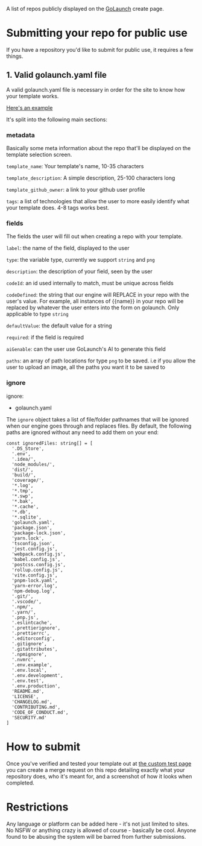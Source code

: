 A list of repos publicly displayed on the [GoLaunch](https://golaunch.dev) create page.

# Submitting your repo for public use
If you have a repository you'd like to submit for public use, it requires a few things.

## 1. Valid golaunch.yaml file
A valid golaunch.yaml file is necessary in order for the site to know how your template works.

[Here's an example](https://github.com/GoLaunch-dev/saas-waitlist-landingpage/blob/main/golaunch.yaml)

It's split into the following main sections:

### metadata
Basically some meta information about the repo that'll be displayed on the template selection screen.

`template_name`: Your template's name, 10-35 characters

`template_description`: A simple description, 25-100 characters long

`template_github_owner`: a link to your github user profile

`tags`: a list of technologies that allow the user to more easily identify what your template does. 4-8 tags works best.


### fields 

The fields the user will fill out when creating a repo with your template.

`label`: the name of the field, displayed to the user

`type`: the variable type, currently we support `string` and `png`

`description`: the description of your field, seen by the user

`codeId`: an id used internally to match, must be unique across fields

`codeDefined`: the string that our engine will REPLACE in your repo with the user's value. For example, all instances of {{name}} in your repo will be replaced by whatever the user enters into the form on golaunch. Only applicable to type `string`

`defaultValue`: the default value for a string

`required`: if the field is required

`aiGenable`: can the user use GoLaunch's AI to generate this field

`paths`: an array of path locations for type `png` to be saved. i.e if you allow the user to upload an image, all the paths you want it to be saved to


### ignore

ignore:
  - golaunch.yaml

The `ignore` object takes a list of file/folder pathnames that will be ignored when our engine goes through and replaces files. By default, the following paths are ignored without any need to add them on your end:

```
const ignoredFiles: string[] = [
  '.DS_Store',
  '.env',
  '.idea/',
  'node_modules/',
  'dist/',
  'build/',
  'coverage/',
  '*.log',
  '*.tmp',
  '*.swp',
  '*.bak',
  '*.cache',
  '*.db',
  '*.sqlite',
  'golaunch.yaml',
  'package.json',
  'package-lock.json',
  'yarn.lock',
  'tsconfig.json',
  'jest.config.js',
  'webpack.config.js',
  'babel.config.js',
  'postcss.config.js',
  'rollup.config.js',
  'vite.config.js',
  'pnpm-lock.yaml',
  'yarn-error.log',
  'npm-debug.log',
  '.git/',
  '.vscode/',
  '.npm/',
  '.yarn/',
  '.pnp.js',
  '.eslintcache',
  '.prettierignore',
  '.prettierrc',
  '.editorconfig',
  '.gitignore',
  '.gitattributes',
  '.npmignore',
  '.nvmrc',
  '.env.example',
  '.env.local',
  '.env.development',
  '.env.test',
  '.env.production',
  'README.md',
  'LICENSE',
  'CHANGELOG.md',
  'CONTRIBUTING.md',
  'CODE_OF_CONDUCT.md',
  'SECURITY.md'
]
```


# How to submit

Once you've verified and tested your template out at [the custom test page](https://golaunch.dev/custom) you can create a merge request on this repo detailing exactly what your repository does, who it's meant for, and a screenshot of how it looks when completed.

# Restrictions

Any language or platform can be added here - it's not just limited to sites. No NSFW or anything crazy is allowed of course - basically be cool. Anyone found to be abusing the system will be barred from further submissions. 
